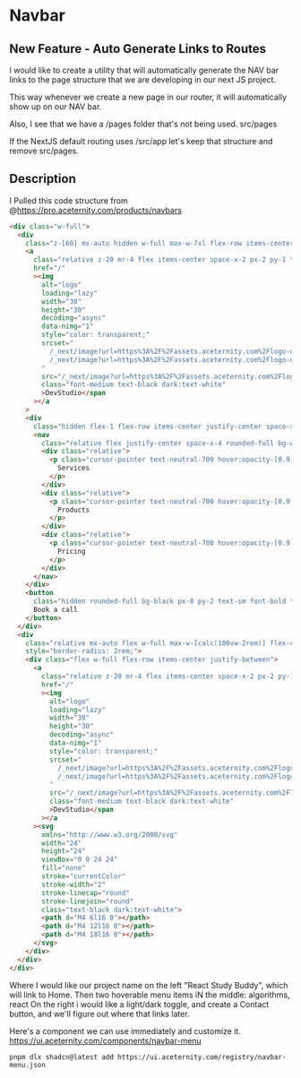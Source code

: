 # Navbar

## New Feature - Auto Generate Links to Routes

I would like to create a utility that will automatically generate the NAV bar links to the page structure that we are developing in our next JS project.

This way whenever we create a new page in our router, it will automatically show up on our NAV bar.

Also, I see that we have a /pages folder that's not being used.
src/pages

If the NextJS default routing uses /src/app let's keep that structure and remove src/pages.

## Description

I Pulled this code structure from @https://pro.aceternity.com/products/navbars

```html
<div class="w-full">
  <div
    class="z-[60] mx-auto hidden w-full max-w-7xl flex-row items-center justify-between self-start rounded-full bg-white px-4 py-2 lg:flex dark:bg-neutral-950 sticky inset-x-0 top-40">
    <a
      class="relative z-20 mr-4 flex items-center space-x-2 px-2 py-1 text-sm font-normal text-black"
      href="/"
      ><img
        alt="logo"
        loading="lazy"
        width="30"
        height="30"
        decoding="async"
        data-nimg="1"
        style="color: transparent;"
        srcset="
          /_next/image?url=https%3A%2F%2Fassets.aceternity.com%2Flogo-dark.png&amp;w=32&amp;q=75 1x,
          /_next/image?url=https%3A%2F%2Fassets.aceternity.com%2Flogo-dark.png&amp;w=64&amp;q=75 2x
        "
        src="/_next/image?url=https%3A%2F%2Fassets.aceternity.com%2Flogo-dark.png&amp;w=64&amp;q=75" /><span
        class="font-medium text-black dark:text-white"
        >DevStudio</span
      ></a
    >
    <div
      class="hidden flex-1 flex-row items-center justify-center space-x-2 text-sm font-medium text-zinc-600 transition duration-200 hover:text-zinc-800 lg:flex lg:space-x-2">
      <nav
        class="relative flex justify-center space-x-4 rounded-full bg-white px-4 py-3 dark:bg-neutral-950">
        <div class="relative">
          <p class="cursor-pointer text-neutral-700 hover:opacity-[0.9] dark:text-neutral-300">
            Services
          </p>
        </div>
        <div class="relative">
          <p class="cursor-pointer text-neutral-700 hover:opacity-[0.9] dark:text-neutral-300">
            Products
          </p>
        </div>
        <div class="relative">
          <p class="cursor-pointer text-neutral-700 hover:opacity-[0.9] dark:text-neutral-300">
            Pricing
          </p>
        </div>
      </nav>
    </div>
    <button
      class="hidden rounded-full bg-black px-8 py-2 text-sm font-bold text-white shadow-[0px_-2px_0px_0px_rgba(255,255,255,0.4)_inset] md:block dark:bg-white dark:text-black">
      Book a call
    </button>
  </div>
  <div
    class="relative mx-auto flex w-full max-w-[calc(100vw-2rem)] flex-col items-center justify-between bg-white px-4 py-2 lg:hidden dark:bg-neutral-950"
    style="border-radius: 2rem;">
    <div class="flex w-full flex-row items-center justify-between">
      <a
        class="relative z-20 mr-4 flex items-center space-x-2 px-2 py-1 text-sm font-normal text-black"
        href="/"
        ><img
          alt="logo"
          loading="lazy"
          width="30"
          height="30"
          decoding="async"
          data-nimg="1"
          style="color: transparent;"
          srcset="
            /_next/image?url=https%3A%2F%2Fassets.aceternity.com%2Flogo-dark.png&amp;w=32&amp;q=75 1x,
            /_next/image?url=https%3A%2F%2Fassets.aceternity.com%2Flogo-dark.png&amp;w=64&amp;q=75 2x
          "
          src="/_next/image?url=https%3A%2F%2Fassets.aceternity.com%2Flogo-dark.png&amp;w=64&amp;q=75" /><span
          class="font-medium text-black dark:text-white"
          >DevStudio</span
        ></a
      ><svg
        xmlns="http://www.w3.org/2000/svg"
        width="24"
        height="24"
        viewBox="0 0 24 24"
        fill="none"
        stroke="currentColor"
        stroke-width="2"
        stroke-linecap="round"
        stroke-linejoin="round"
        class="text-black dark:text-white">
        <path d="M4 6l16 0"></path>
        <path d="M4 12l16 0"></path>
        <path d="M4 18l16 0"></path>
      </svg>
    </div>
  </div>
</div>
```

Where I would like our project name on the left "React Study Buddy", which will link to Home.
Then two hoverable menu items iN the middle: algorithms, react
On the right i would like a light/dark toggle, and create a Contact button, and we'll figure out where that links later.

Here's a component we can use immediately and customize it.
https://ui.aceternity.com/components/navbar-menu

```shell
pnpm dlx shadcn@latest add https://ui.aceternity.com/registry/navbar-menu.json
```
